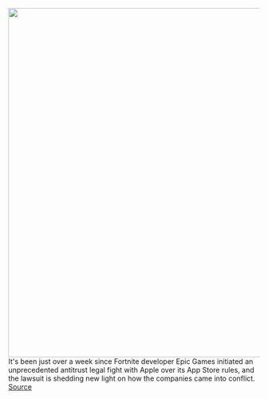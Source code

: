 <img src='https://cdn.vox-cdn.com/thumbor/5DZGpGyxC8c-MriD04mh_LKxAis=/0x0:2040x1360/1200x800/filters:focal(857x517:1183x843)/cdn.vox-cdn.com/uploads/chorus_image/image/67276437/acastro_20200818_1777_epicApple_0002.0.0.jpg' width='700px' /><br/>
It's been just over a week since Fortnite developer Epic Games initiated an unprecedented antitrust legal fight with Apple over its App Store rules, and the lawsuit is shedding new light on how the companies came into conflict.
<a href='https://www.theverge.com/2020/8/21/21396313/apple-fortnite-lawsuit-emails-app-store-ban-epic'> Source <a/>